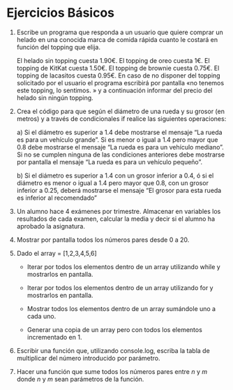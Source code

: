 # Ejercicios Básicos

1. Escribe un programa que responda a un usuario que quiere comprar un helado en una conocida marca de comida rápida cuanto le costará en función del topping que elija.

	El helado sin topping cuesta 1.90€.
	El topping de oreo cuesta 1€.
	El topping de KitKat cuesta 1.50€.
	El topping de brownie cuesta 0.75€.
	El topping de lacasitos cuesta 0.95€.
	En caso de no disponer del topping solicitado por el usuario el programa escribirá por pantalla «no tenemos este topping, lo sentimos. » y a continuación informar del precio del helado sin ningún topping.

2. Crea el código para que según el diámetro de una rueda y su grosor (en metros) y a través de condicionales if realice las siguientes operaciones:

	a) Si el diámetro es superior a 1.4 debe mostrarse el mensaje “La rueda es para un vehículo grande”. Si es menor o igual a 1.4 pero mayor que 0.8 debe mostrarse el mensaje “La rueda es para un vehículo mediano”. Si no se cumplen ninguna de las condiciones anteriores debe mostrarse por pantalla el mensaje “La rueda es para un vehículo pequeño”.

	b) Si el diámetro es superior a 1.4 con un grosor inferior a 0.4, ó si el diámetro es menor o igual a 1.4 pero mayor que 0.8, con un grosor inferior a 0.25, deberá mostrarse el mensaje “El grosor para esta rueda es inferior al recomendado”

3. Un alumno hace 4 exámenes por trimestre. Almacenar en variables los resultados de cada examen, calcular la media y decir si el alumno ha aprobado la asignatura.

4. Mostrar por pantalla todos los números pares desde 0 a 20.

5. Dado el array = [1,2,3,4,5,6]

	- Iterar por todos los elementos dentro de un array utilizando while y mostrarlos en pantalla.
	
	- Iterar por todos los elementos dentro de un array utilizando for y mostrarlos en pantalla.
	
	- Mostrar todos los elementos dentro de un array sumándole uno a cada uno.
	
	- Generar una copia de un array pero con todos los elementos incrementado en 1.

6. Escribir una función que, utilizando console.log, escriba la tabla de multiplicar del número introducido por parámetro.

7. Hacer una función que sume todos los números pares entre _n_ y _m_ donde _n_ y _m_ sean parámetros de la función.

